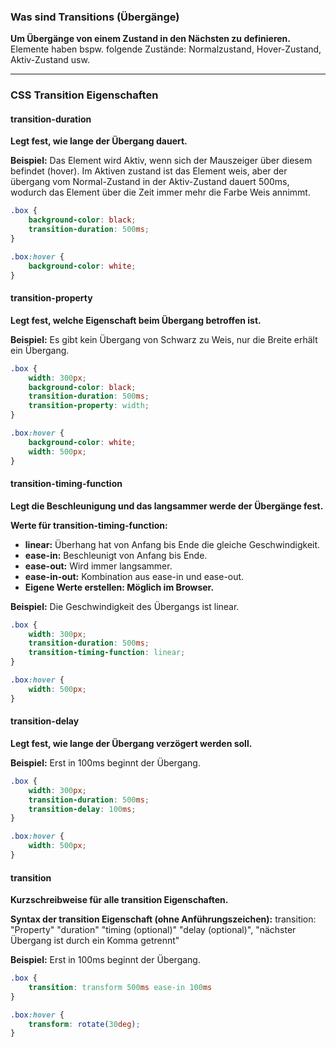### Was sind Transitions (Übergänge)
**Um Übergänge von einem Zustand in den Nächsten zu definieren.**
Elemente haben bspw. folgende Zustände: Normalzustand, Hover-Zustand, Aktiv-Zustand usw.

---

### CSS Transition Eigenschaften
#### transition-duration 
**Legt fest, wie lange der Übergang dauert.**

**Beispiel:** Das Element wird Aktiv, wenn sich der Mauszeiger über diesem befindet (hover). Im Aktiven zustand ist das Element weis, aber der übergang vom Normal-Zustand in der Aktiv-Zustand dauert 500ms, wodurch das Element über die Zeit immer mehr die Farbe Weis annimmt.
```css
.box {
	background-color: black;
	transition-duration: 500ms;
}

.box:hover {
	background-color: white;
}
```

#### transition-property
**Legt fest, welche Eigenschaft beim Übergang betroffen ist.**

**Beispiel:** Es gibt kein Übergang von Schwarz zu Weis, nur die Breite erhält ein Übergang.
```css
.box {
	width: 300px;
	background-color: black;
	transition-duration: 500ms;
	transition-property: width;
}

.box:hover {
	background-color: white;
	width: 500px;
}
```

#### transition-timing-function
**Legt die Beschleunigung und das langsammer werde der Übergänge fest.**

**Werte für transition-timing-function:** 
- **linear:** Überhang hat von Anfang bis Ende die gleiche Geschwindigkeit. 
- **ease-in:** Beschleunigt von Anfang bis Ende.
- **ease-out:** Wird immer langsammer.
- **ease-in-out:** Kombination aus ease-in und ease-out.
- **Eigene Werte erstellen: Möglich im Browser.**

**Beispiel:** Die Geschwindigkeit des Übergangs ist linear.
```css
.box {
	width: 300px;
	transition-duration: 500ms;
	transition-timing-function: linear;
}

.box:hover {
	width: 500px;
}
```

#### transition-delay
**Legt fest, wie lange der Übergang verzögert werden soll.**

**Beispiel:** Erst in 100ms beginnt der Übergang.
```css
.box {
	width: 300px;
	transition-duration: 500ms;
	transition-delay: 100ms;
}

.box:hover {
	width: 500px;
}
```

#### transition
**Kurzschreibweise für alle transition Eigenschaften.**

**Syntax der transition Eigenschaft (ohne Anführungszeichen):**
transition: "Property" "duration" "timing (optional)" "delay (optional)", "nächster Übergang ist durch ein Komma getrennt"

**Beispiel:** Erst in 100ms beginnt der Übergang.
```css
.box {
	transition: transform 500ms ease-in 100ms
}

.box:hover {
	transform: rotate(30deg);
}
```

